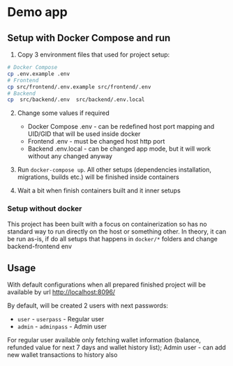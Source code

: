 # Demo app

## Setup with Docker Compose and run

1. Copy 3 environment files that used for project setup:
```bash
# Docker Compose
cp .env.example .env
# Frontend
cp src/frontend/.env.example src/frontend/.env
# Backend
cp  src/backend/.env  src/backend/.env.local
```

2. Change some values if required
    - Docker Compose .env - can be redefined host port mapping and UID/GID that will be used inside docker
    - Frontend .env - must be changed host http port
    - Backend .env.local - can be changed app mode, but it will work without any changed anyway

3. Run `docker-compose up`. All other setups (dependencies installation, migrations, builds etc.) will be finished inside containers

4. Wait a bit when finish containers built and it inner setups

### Setup without docker

This project has been built with a focus on containerization so has no standard way to run directly on the host or something other.
In theory, it can be run as-is, if do all setups that happens in `docker/*` folders and change backend-frontend env

## Usage

With default configurations when all prepared finished project will be available by url [http://localhost:8096/](http://localhost:8096/)

By default, will be created 2 users with next passwords:
- `user` - `userpass` - Regular user
- `admin` - `adminpass` - Admin user

For regular user available only fetching wallet information (balance, refunded value for next 7 days and wallet history list);
Admin user - can add new wallet transactions to history also  
